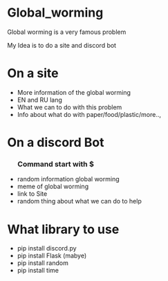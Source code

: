 # Global_worming
<p>Global worming is a very famous problem</p>
<p>My Idea is to do a site and discord bot </p>
<h1>On a site</h1>
<ul>
  <li>
    More information of the global worming 
  </li>
  <li>
     EN and RU lang
  </li>
  <li>
    What we can to do with this problem
  </li>
  <li>
    Info about what do with paper/food/plastic/more..,
  </li>
</ul>
<h1>On a discord Bot</h1>
<ul>
  <h3>Command start with $</h3>
  <li>
    random information global worming 
  </li>
  <li>
     meme of global worming 
  </li>
  <li>
    link to Site
  </li>
  <li>
    random thing about what we can do to help
  </li>

</ul>

<h1>What library to use</h1>
<ul>
  <li>
    pip install discord.py
  </li>
  <li>
    pip install Flask (mabye)
  </li>
  <li>
    pip install random
  </li>
  <li>
    pip install time
  </li>
</ul>
